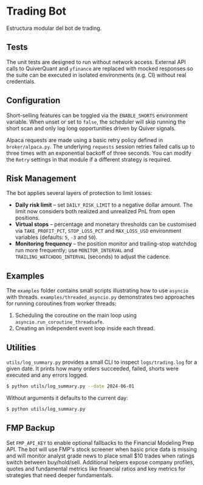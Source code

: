 # Trading Bot

Estructura modular del bot de trading.

## Tests

The unit tests are designed to run without network access.  External API calls
to QuiverQuant and `yfinance` are replaced with mocked responses so the suite
can be executed in isolated environments (e.g. CI) without real credentials.

## Configuration

Short-selling features can be toggled via the `ENABLE_SHORTS` environment
variable.  When unset or set to `false`, the scheduler will skip running the
short scan and only log long opportunities driven by Quiver signals.

Alpaca requests are made using a basic retry policy defined in
`broker/alpaca.py`. The underlying `requests` session retries failed calls up
to three times with an exponential backoff of three seconds. You can modify the
`Retry` settings in that module if a different strategy is required.

## Risk Management

The bot applies several layers of protection to limit losses:

* **Daily risk limit** – set `DAILY_RISK_LIMIT` to a negative dollar amount. The
  limit now considers both realized and unrealized PnL from open positions.
* **Virtual stops** – percentage and monetary thresholds can be customised via
  `TAKE_PROFIT_PCT`, `STOP_LOSS_PCT` and `MAX_LOSS_USD` environment variables
  (defaults: `5`, `-3` and `50`).
* **Monitoring frequency** – the position monitor and trailing-stop watchdog
  run more frequently; use `MONITOR_INTERVAL` and `TRAILING_WATCHDOG_INTERVAL`
  (seconds) to adjust the cadence.

## Examples

The `examples` folder contains small scripts illustrating how to use
`asyncio` with threads.  `examples/threaded_asyncio.py` demonstrates two
approaches for running coroutines from worker threads:

1. Scheduling the coroutine on the main loop using
   `asyncio.run_coroutine_threadsafe`.
2. Creating an independent event loop inside each thread.

## Utilities

`utils/log_summary.py` provides a small CLI to inspect `logs/trading.log` for a given date.
It prints how many orders succeeded, failed, shorts were executed and any errors logged.

```bash
$ python utils/log_summary.py --date 2024-06-01
```

Without arguments it defaults to the current day:

```bash
$ python utils/log_summary.py
```

## FMP Backup

Set `FMP_API_KEY` to enable optional fallbacks to the Financial Modeling Prep API.
The bot will use FMP's stock screener when basic price data is missing and will
monitor analyst grade news to place small $10 trades when ratings switch between
buy/hold/sell.  Additional helpers expose company profiles, quotes and
fundamental metrics like financial ratios and key metrics for strategies that
need deeper fundamentals.
